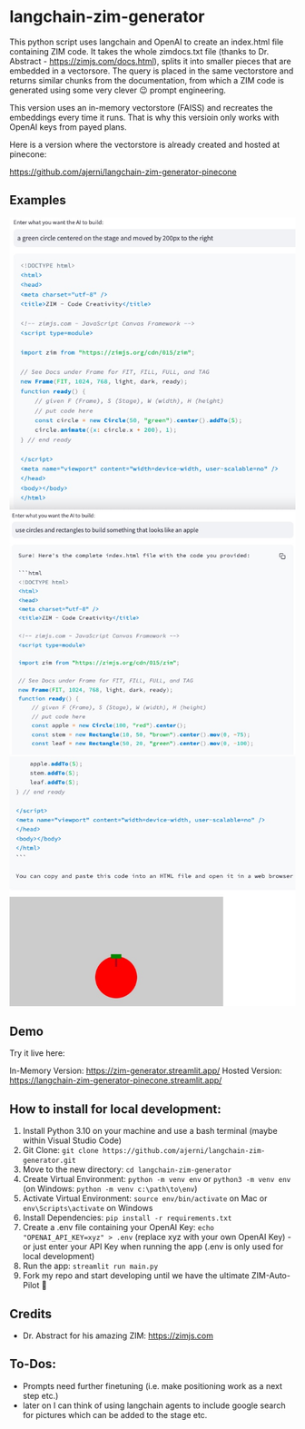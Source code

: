 # langchain-zim-generator

This python script uses langchain and OpenAI to create an index.html file containing ZIM code.
It takes the whole zimdocs.txt file (thanks to Dr. Abstract - https://zimjs.com/docs.html), splits it into smaller pieces that are embedded in a vectorsore. The query is placed in the same vectorstore and returns similar chunks from the documentation, from which a ZIM code is generated using some very clever 😉 prompt engineering.

This version uses an in-memory vectorstore (FAISS) and recreates the embeddings every time it runs.
That is why this versioin only works with OpenAI keys from payed plans.

Here is a version where the vectorstore is already created and hosted at pinecone:

https://github.com/ajerni/langchain-zim-generator-pinecone

## Examples

![Example](example.jpg)
![Example](example2.jpg)
![Example](example3.jpg)

## Demo

Try it live here:

In-Memory Version: https://zim-generator.streamlit.app/
Hosted Version: https://langchain-zim-generator-pinecone.streamlit.app/

## How to install for local development:

1. Install Python 3.10 on your machine and use a bash terminal (maybe within Visual Studio Code)
2. Git Clone: `git clone https://github.com/ajerni/langchain-zim-generator.git`
3. Move to the new directory: `cd langchain-zim-generator`
4. Create Virtual Environment: `python -m venv env` or `python3 -m venv env` (on Windows: `python -m venv c:\path\to\env`)
5. Activate Virtual Environment: `source env/bin/activate` on Mac or `env\Scripts\activate` on Windows
6. Install Dependencies: `pip install -r requirements.txt`
7. Create a .env file containing your OpenAI Key: `echo "OPENAI_API_KEY=xyz" > .env` (replace xyz with your own OpenAI Key) - or just enter your API Key when running the app (.env is only used for local development)
8. Run the app: `streamlit run main.py`
9. Fork my repo and start developing until we have the ultimate ZIM-Auto-Pilot 🚀

## Credits

- Dr. Abstract for his amazing ZIM: https://zimjs.com

## To-Dos:

- Prompts need further finetuning (i.e. make positioning work as a next step etc.)
- later on I can think of using langchain agents to include google search for pictures which can be added to the stage etc.
